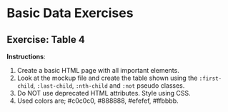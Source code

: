 # Basic Data Exercises

## Exercise: Table 4

**Instructions**:

1.  Create a basic HTML page with all important elements.
2.  Look at the mockup file and create the table shown using the `:first-child`, `:last-child`, `:nth-child` and `:not` pseudo classes.
3.  Do NOT use deprecated HTML attributes. Style using CSS.
4.  Used colors are; #c0c0c0, #888888, #efefef, #ffbbbb.